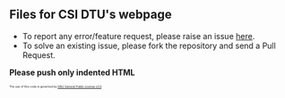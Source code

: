 ## Files for CSI DTU's webpage

<ul>
	<li>To report any error/feature request, please raise an issue <a href="https://github.com/CSI-DTU/csi-dtu.github.io/issues">here</a>.</li>
	<li>To solve an existing issue, please fork the repository and send a Pull Request.</li>
</ul>

<strong>Please push only indented HTML</strong>

<span style="font-size: 5px">The use of this code is governed by <a href="https://www.gnu.org/licenses/gpl-3.0.en.html">GNU General Public License v3.0</a>.</span>
